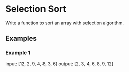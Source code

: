 # Selection Sort

Write a function to sort an array with selection algorithm.

## Examples

### Example 1

input: [12, 2, 9, 4, 8, 3, 6]
output: [2, 3, 4, 6, 8, 9, 12]
